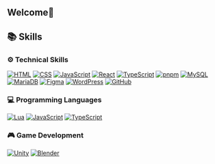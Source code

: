 ## Welcome👋

## 📚 Skills

### ⚙️ Technical Skills
[![HTML](https://skillicons.dev/icons?i=html)](https://skillicons.dev)
[![CSS](https://skillicons.dev/icons?i=css)](https://skillicons.dev)
[![JavaScript](https://skillicons.dev/icons?i=js)](https://skillicons.dev)
[![React](https://skillicons.dev/icons?i=react)](https://skillicons.dev)
[![TypeScript](https://skillicons.dev/icons?i=ts)](https://skillicons.dev)
[![pnpm](https://skillicons.dev/icons?i=pnpm)](https://skillicons.dev)
[![MySQL](https://skillicons.dev/icons?i=mysql)](https://skillicons.dev)
[![MariaDB](https://skillicons.dev/icons?i=mariadb)](https://skillicons.dev)
[![Figma](https://skillicons.dev/icons?i=figma)](https://skillicons.dev)
[![WordPress](https://skillicons.dev/icons?i=wordpress)](https://skillicons.dev)
[![GitHub](https://skillicons.dev/icons?i=github)](https://skillicons.dev)

### 💻 Programming Languages
[![Lua](https://skillicons.dev/icons?i=lua)](https://skillicons.dev)
[![JavaScript](https://skillicons.dev/icons?i=js)](https://skillicons.dev)
[![TypeScript](https://skillicons.dev/icons?i=ts)](https://skillicons.dev)

### 🎮 Game Development
[![Unity](https://skillicons.dev/icons?i=unity)](https://skillicons.dev)
[![Blender](https://skillicons.dev/icons?i=blender)](https://skillicons.dev)

<!--
**zurkatron/zurkatron** is a ✨ _special_ ✨ repository because its `README.md` (this file) appears on your GitHub profile.

Here are some ideas to get you started:

- 🔭 I’m currently working on ...
- 🌱 I’m currently learning ...
- 👯 I’m looking to collaborate on ...
- 🤔 I’m looking for help with ...
- 💬 Ask me about ...
- 📫 How to reach me: ...
- 😄 Pronouns: ...
- ⚡ Fun fact: ...
-->
